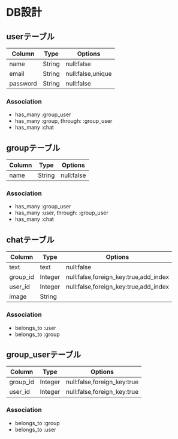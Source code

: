 # DB設計


## userテーブル
|Column|Type|Options|
|------|----|-------|
|name|String|null:false|
|email|String|null:false,unique|
|password|String|null:false|

### Association
- has_many :group_user
- has_many :group, through: :group_user
- has_many :chat

## groupテーブル
|Column|Type|Options|
|------|----|-------|
|name|String|null:false|

### Association
- has_many :group_user
- has_many :user, through: :group_user
- has_many :chat


## chatテーブル
|Column|Type|Options|
|------|----|-------|
|text|text|null:false|
|group_id|Integer|null:false,foreign_key:true,add_index|
|user_id|Integer|null:false,foreign_key:true,add_index|
|image|String||

### Association
- belongs_to :user
- belongs_to :group

## group_userテーブル
|Column|Type|Options|
|------|----|-------|
|group_id|Integer|null:false,foreign_key:true|
|user_id|Integer|null:false,foreign_key:true|

### Association
- belongs_to :group
- belongs_to :user
